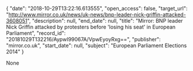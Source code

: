 {
  "date": "2018-10-29T13:22:16.613555", 
  "open_access": false, 
  "target_url": "http://www.mirror.co.uk/news/uk-news/bnp-leader-nick-griffin-attacked-3608051", 
  "description": null, 
  "end_date": null, 
  "title": "Mirror: BNP leader Nick Griffin attacked by protesters before 'losing his seat' in European Parliament", 
  "record_id": "20181029T132216/AypwI99067A/VpwEyoyRxg==", 
  "publisher": "mirror.co.uk", 
  "start_date": null, 
  "subject": "European Parliament Elections 2014"
}

None